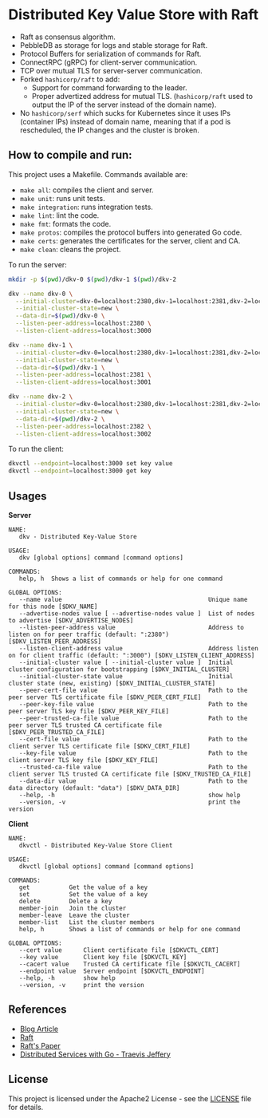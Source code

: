 # Distributed Key Value Store with Raft

- Raft as consensus algorithm.
- PebbleDB as storage for logs and stable storage for Raft.
- Protocol Buffers for serialization of commands for Raft.
- ConnectRPC (gRPC) for client-server communication.
- TCP over mutual TLS for server-server communication.
- Forked `hashicorp/raft` to add:
  - Support for command forwarding to the leader.
  - Proper advertized address for mutual TLS. (`hashicorp/raft` used to output the IP of the server instead of the domain name).
- No `hashicorp/serf` which sucks for Kubernetes since it uses IPs (container IPs) instead of domain name, meaning that if a pod is rescheduled, the IP changes and the cluster is broken.

## How to compile and run:

This project uses a Makefile. Commands available are:

- `make all`: compiles the client and server.
- `make unit`: runs unit tests.
- `make integration`: runs integration tests.
- `make lint`: lint the code.
- `make fmt`: formats the code.
- `make protos`: compiles the protocol buffers into generated Go code.
- `make certs`: generates the certificates for the server, client and CA.
- `make clean`: cleans the project.

To run the server:

```bash
mkdir -p $(pwd)/dkv-0 $(pwd)/dkv-1 $(pwd)/dkv-2

dkv --name dkv-0 \
  --initial-cluster=dkv-0=localhost:2380,dkv-1=localhost:2381,dkv-2=localhost:2382 \
  --initial-cluster-state=new \
  --data-dir=$(pwd)/dkv-0 \
  --listen-peer-address=localhost:2380 \
  --listen-client-address=localhost:3000

dkv --name dkv-1 \
  --initial-cluster=dkv-0=localhost:2380,dkv-1=localhost:2381,dkv-2=localhost:2382 \
  --initial-cluster-state=new \
  --data-dir=$(pwd)/dkv-1 \
  --listen-peer-address=localhost:2381 \
  --listen-client-address=localhost:3001

dkv --name dkv-2 \
  --initial-cluster=dkv-0=localhost:2380,dkv-1=localhost:2381,dkv-2=localhost:2382 \
  --initial-cluster-state=new \
  --data-dir=$(pwd)/dkv-2 \
  --listen-peer-address=localhost:2382 \
  --listen-client-address=localhost:3002
```

To run the client:

```bash
dkvctl --endpoint=localhost:3000 set key value
dkvctl --endpoint=localhost:3000 get key
```

## Usages

**Server**

```shell
NAME:
   dkv - Distributed Key-Value Store

USAGE:
   dkv [global options] command [command options]

COMMANDS:
   help, h  Shows a list of commands or help for one command

GLOBAL OPTIONS:
   --name value                                         Unique name for this node [$DKV_NAME]
   --advertise-nodes value [ --advertise-nodes value ]  List of nodes to advertise [$DKV_ADVERTISE_NODES]
   --listen-peer-address value                          Address to listen on for peer traffic (default: ":2380") [$DKV_LISTEN_PEER_ADDRESS]
   --listen-client-address value                        Address listen on for client traffic (default: ":3000") [$DKV_LISTEN_CLIENT_ADDRESS]
   --initial-cluster value [ --initial-cluster value ]  Initial cluster configuration for bootstrapping [$DKV_INITIAL_CLUSTER]
   --initial-cluster-state value                        Initial cluster state (new, existing) [$DKV_INITIAL_CLUSTER_STATE]
   --peer-cert-file value                               Path to the peer server TLS certificate file [$DKV_PEER_CERT_FILE]
   --peer-key-file value                                Path to the peer server TLS key file [$DKV_PEER_KEY_FILE]
   --peer-trusted-ca-file value                         Path to the peer server TLS trusted CA certificate file [$DKV_PEER_TRUSTED_CA_FILE]
   --cert-file value                                    Path to the client server TLS certificate file [$DKV_CERT_FILE]
   --key-file value                                     Path to the client server TLS key file [$DKV_KEY_FILE]
   --trusted-ca-file value                              Path to the client server TLS trusted CA certificate file [$DKV_TRUSTED_CA_FILE]
   --data-dir value                                     Path to the data directory (default: "data") [$DKV_DATA_DIR]
   --help, -h                                           show help
   --version, -v                                        print the version
```

**Client**

```shell
NAME:
   dkvctl - Distributed Key-Value Store Client

USAGE:
   dkvctl [global options] command [command options]

COMMANDS:
   get           Get the value of a key
   set           Set the value of a key
   delete        Delete a key
   member-join   Join the cluster
   member-leave  Leave the cluster
   member-list   List the cluster members
   help, h       Shows a list of commands or help for one command

GLOBAL OPTIONS:
   --cert value      Client certificate file [$DKVCTL_CERT]
   --key value       Client key file [$DKVCTL_KEY]
   --cacert value    Trusted CA certificate file [$DKVCTL_CACERT]
   --endpoint value  Server endpoint [$DKVCTL_ENDPOINT]
   --help, -h        show help
   --version, -v     print the version
```

## References

- [Blog Article](https://blog.mnguyen.fr/blog/2024-03-17-distributed-systems-in-go)
- [Raft](https://raft.github.io/)
- [Raft's Paper](https://raft.github.io/raft.pdf)
- [Distributed Services with Go - Traevis Jeffery](https://www.google.com/search?q=978-1680507607)

## License

This project is licensed under the Apache2 License - see the [LICENSE](LICENSE) file for details.
